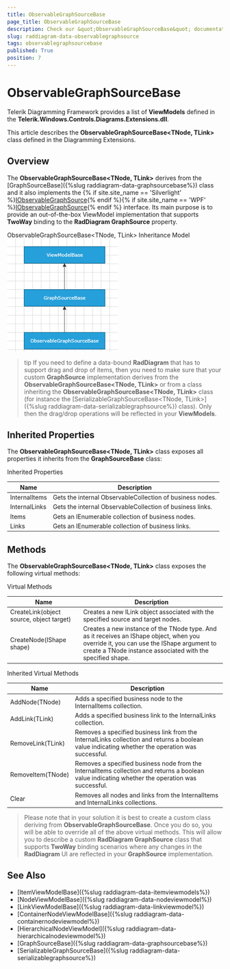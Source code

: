 ```yaml
---
title: ObservableGraphSourceBase
page_title: ObservableGraphSourceBase
description: Check our &quot;ObservableGraphSourceBase&quot; documentation article for the RadDiagram WPF control.
slug: raddiagram-data-observablegraphsource
tags: observablegraphsourcebase
published: True
position: 7
---
```


# ObservableGraphSourceBase

Telerik Diagramming Framework provides a list of __ViewModels__ defined in the __Telerik.Windows.Controls.Diagrams.Extensions.dll__.	  

This article describes the __ObservableGraphSourceBase<TNode, TLink>__ class defined in the Diagramming Extensions.	  

## Overview

The __ObservableGraphSourceBase<TNode, TLink>__ derives from the [GraphSourceBase]({%slug raddiagram-data-graphsourcebase%}) class and it also implements the {% if site.site_name == 'Silverlight' %}[IObservableGraphSource](http://www.telerik.com/help/silverlight/t_telerik_windows_diagrams_core_iobservablegraphsource.html){% endif %}{% if site.site_name == 'WPF' %}[IObservableGraphSource](http://www.telerik.com/help/wpf/t_telerik_windows_diagrams_core_iobservablegraphsource.html){% endif %} interface. Its main purpose is to provide an out-of-the-box ViewModel implementation that supports __TwoWay__ binding to the __RadDiagram GraphSource__ property.

ObservableGraphSourceBase<TNode, TLink> Inheritance Model
![raddiagram-data-observablegraphsource](images/raddiagram-data-observablegraphsource.png)

>tip If you need to define a data-bound __RadDiagram__ that has to support drag and drop of items, then you need to make sure that your custom __GraphSource__ implementation derives from the __ObservableGraphSourceBase<TNode, TLink>__ or from a class inheriting the __ObservableGraphSourceBase<TNode, TLink>__ class (for instance the [SerializableGraphSourceBase<TNode, TLink>]({%slug raddiagram-data-serializablegraphsource%}) class).  Only then the drag/drop operations will be reflected in your __ViewModels__.
		

## Inherited Properties

The __ObservableGraphSourceBase<TNode, TLink>__ class exposes all properties it inherits from the __GraphSourceBase__ class:
		
Inherited Properties

|Name|Description|
|----|-----------|
|InternalItems|Gets the internal ObservableCollection of business nodes.|
|InternalLinks|Gets the internal ObservableCollection of business links.|
|Items|Gets an IEnumerable collection of business nodes.|
|Links|Gets an IEnumerable collection of business links.|

## Methods

The __ObservableGraphSourceBase<TNode, TLink>__ class exposes the following virtual methods:
		
Virtual Methods

|Name|Description|
|----|-----------|
|CreateLink(object source, object target)|Creates a new ILink object associated with the specified source and target nodes.|
|CreateNode(IShape shape)|Creates a new instance of the TNode type. And as it receives an IShape object, when you override it, you can use the IShape argument to create a TNode instance associated with the specified shape.|

Inherited Virtual Methods

|Name|Description|
|----|-----------|
|AddNode(TNode)|Adds a specified business node to the InternalItems collection.|
|AddLink(TLink)|Adds a specified business link to the InternalLinks collection.|
|RemoveLink(TLink)|Removes a specified business link from the InternalLinks collection and returns a boolean value indicating whether the operation was successful.|
|RemoveItem(TNode)|Removes a specified business node from the InternalItems collection and returns a boolean value indicating whether the operation was successful.|
|Clear|Removes all nodes and links from the InternalItems and InternalLinks collections.|

>Please note that in your solution it is best to create a custom class deriving from __ObservableGraphSourceBase__. Once you do so, you will be able to override all of the above virtual methods. This will allow you to describe a custom __RadDiagram GraphSource__ class that supports __TwoWay__ binding scenarios where any changes in the __RadDiagram__ UI are reflected in your __GraphSource__ implementation.		  

## See Also
 * [ItemViewModelBase]({%slug raddiagram-data-itemviewmodels%})
 * [NodeViewModelBase]({%slug raddiagram-data-nodeviewmodel%})
 * [LinkViewModelBase]({%slug raddiagram-data-linkviewmodel%})
 * [ContainerNodeViewModelBase]({%slug raddiagram-data-containernodeviewmodel%})
 * [HierarchicalNodeViewModel]({%slug raddiagram-data-hierarchicalnodeviewmodel%})
 * [GraphSourceBase]({%slug raddiagram-data-graphsourcebase%})
 * [SerializableGraphSourceBase]({%slug raddiagram-data-serializablegraphsource%})